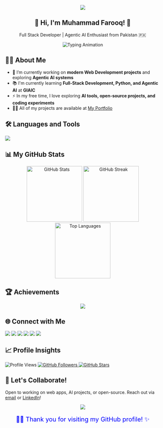 <!-- Banner -->
<p align="center">
  <img src="https://capsule-render.vercel.app/api?type=waving&color=0e75b6&height=200&section=header&text=Muhammad%20Farooq%20👨‍💻&fontSize=40&fontColor=ffffff&animation=fadeIn&fontAlignY=35"/>
</p>

<h2 align="center">👋 Hi, I'm Muhammad Farooq! 🚀</h2>
<p align="center">Full Stack Developer | Agentic AI Enthusiast from Pakistan 🇵🇰</p>

<p align="center">
  <img src="https://readme-typing-svg.herokuapp.com?font=Fira+Code&size=24&pause=1000&color=0E75B6&center=true&vCenter=true&width=700&lines=🌟+Crafting+Modern+Web+Experiences;⚡+Full+Stack+Development+with+Next.js;🤖+Exploring+Agentic+AI+%26+Multi-Agent+Systems" alt="Typing Animation"/>
</p>


## 👨‍💻 About Me  

- 🔭 I’m currently working on **modern Web Development projects** and exploring **Agentic AI systems**  
- 📚 I'm currently learning **Full-Stack Development, Python, and Agentic AI** at **GIAIC**  
- ⚡ In my free time, I love exploring **AI tools, open-source projects, and coding experiments**
- 👨‍💻 All of my projects are available at [My Portfolio](https://porfolio-milestone-2-pk.vercel.app/)  

## 🛠️ Languages and Tools

<p align="left">  
  <img src="https://skillicons.dev/icons?i=html,css,js,ts,react,nextjs,tailwind,python,git,github,vscode,figma,nodejs,express,mongodb,fastapi,postman" />  
</p>  

## 📊 My GitHub Stats

<p align="center">
  <img src="https://github-readme-stats-six-chi-62.vercel.app/api?username=Muhammad-Farooq&show_icons=true&theme=dracula&hide_border=true" alt="GitHub Stats" height="180"/>
  <img src="https://github-readme-streak-stats.herokuapp.com/?user=Muhammad-Farooq&theme=dracula&hide_border=true" alt="GitHub Streak" height="180"/>
  <img src="https://github-readme-stats-six-chi-62.vercel.app/api/top-langs/?username=Muhammad-Farooq&layout=compact&theme=dracula&hide_border=true" alt="Top Languages" height="180"/>
</p>

## 🏆 Achievements

<p align="center">  
  <img src="https://github-profile-trophy.vercel.app/?username=Muhammad-Fraooq&theme=tokyonight&no-frame=true&row=1&column=8" />  
</p>  

## 🌐 Connect with Me

<p align="left">  
  <a href="mailto:muhammad888xyz@gmail.com"><img src="https://img.shields.io/badge/Gmail-D14836?style=for-the-badge&logo=gmail&logoColor=white"></a>  
  <a href="https://github.com/Muhammad-Fraooq"><img src="https://img.shields.io/badge/GitHub-100000?style=for-the-badge&logo=github&logoColor=white"></a>  
  <a href="https://www.linkedin.com/in/muhammad-farooq-developer"><img src="https://img.shields.io/badge/LinkedIn-0077B5?style=for-the-badge&logo=linkedin&logoColor=white"></a>  
  <a href="https://twitter.com/Muhammaddev2007"><img src="https://img.shields.io/badge/Twitter-1DA1F2?style=for-the-badge&logo=twitter&logoColor=white"></a>  
  <a href="https://facebook.com/muhammad.farooq.2007"><img src="https://img.shields.io/badge/Facebook-1877F2?style=for-the-badge&logo=facebook&logoColor=white"></a>  
  <a href="https://medium.com/@muhammadfarooqdev"><img src="https://img.shields.io/badge/Medium-000000?style=for-the-badge&logo=medium&logoColor=white"></a>  
</p>  

## 📈 Profile Insights

<p align="left">
  <img src="https://komarev.com/ghpvc/?username=Muhammad-Fraooq&label=Profile%20Views&color=blueviolet&style=for-the-badge" alt="Profile Views" />
  
  <a href="https://github.com/Muhammad-Fraooq?tab=followers">
    <img src="https://img.shields.io/github/followers/Muhammad-Fraooq?label=Followers&style=for-the-badge&color=0e75b6" alt="GitHub Followers" />
  </a>
  
  <a href="https://github.com/Muhammad-Fraooq?tab=repositories">
    <img src="https://img.shields.io/github/stars/Muhammad-Fraooq?label=Stars&style=for-the-badge&color=yellow" alt="GitHub Stars" />
  </a>
</p>

## 💬 Let's Collaborate!

Open to working on web apps, AI projects, or open-source. Reach out via [email](mailto:muhammad888xyz@gmail.com) or [LinkedIn](https://www.linkedin.com/in/muhammad-farooq-developer)!

<p align="center">
  <img src="https://capsule-render.vercel.app/api?type=waving&color=0e75b6&height=120&section=footer"/>
</p>

<p align="center" style="color: blue; font-size: 20px;">
  🙏✨ Thank you for visiting my GitHub profile! ✨
</p>
